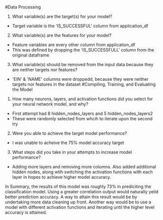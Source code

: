 #Data Processing
1. What variable(s) are the target(s) for your model?
 - Target variable is the 'IS_SUCCESSFUL' column from application_df
2. What variable(s) are the features for your model?
 - Feature variables are every other column from application_df
 - This was defined by dropping the 'IS_SUCCESSFULL' column from the original dataframe
3. What variable(s) should be removed from the input data because they are neither targets nor features?
 - 'EIN' & 'NAME' columns were droppedd, because they were neither targets nor features in the dataset
#Compiling, Training, and Evaluating the Model
1. How many neurons, layers, and activation functions did you select for your neural network model, and why?
 - First attempt had 8 hidden_nodes_layers and 5 hidden_nodes_layers2
 - These were randomly selected from whcih to iterate upon the second try
2. Were you able to achieve the target model performance?
- I was unable to acheive the 75% model accuracy target
3. What steps did you take in your attempts to increase model performance?
 - Adding more layers and removing more columns. Also added additional hidden nodes, along wtih switching the activation functions with each layer in hopes to achieve higher model accuracy.

 In Summary, the results of this model was roughly 73% in prediciting the classification model. Using a greater correlation output would naturally yeild better prediction accuracy. A way to attain this result would be by undertaking more data cleaning up front. Another way would be to use a model with different activation functions and iterating until the higher level accuracy is attained.

